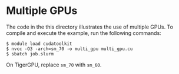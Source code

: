 # Multiple GPUs

The code in the this directory illustrates the use of multiple GPUs. To compile and execute the example, run the following commands:

```
$ module load cudatoolkit
$ nvcc -O3 -arch=sm_70 -o multi_gpu multi_gpu.cu
$ sbatch job.slurm
```

On TigerGPU, replace `sm_70` with `sm_60`.
